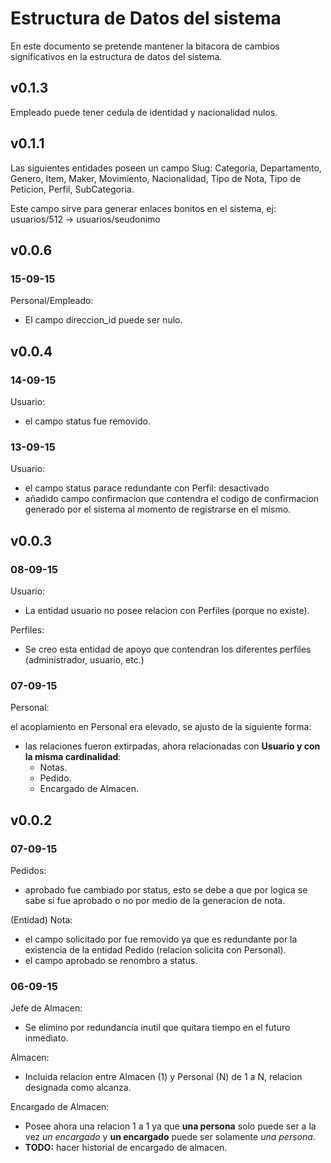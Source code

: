 # Estructura de Datos del sistema

En este documento se pretende mantener la bitacora de cambios significativos en la estructura de datos del sistema.

## v0.1.3

Empleado puede tener cedula de identidad y nacionalidad nulos.

## v0.1.1

Las siguientes entidades poseen un campo Slug: Categoria, Departamento, Genero, Item, Maker, Movimiento, Nacionalidad, Tipo de Nota, Tipo de Peticion, Perfil, SubCategoria.

Este campo sirve para generar enlaces bonitos en el sistema, ej: usuarios/512 -> usuarios/seudonimo

## v0.0.6

### 15-09-15

Personal/Empleado:

- El campo direccion_id puede ser nulo.

## v0.0.4

### 14-09-15

Usuario:

- el campo status fue removido.

### 13-09-15

Usuario:

- el campo status parace redundante con Perfil: desactivado
- añadido campo confirmacion que contendra el codigo de confirmacion generado por el sistema al momento de registrarse en el mismo.

## v0.0.3

### 08-09-15

Usuario:

- La entidad usuario no posee relacion con Perfiles (porque no existe).

Perfiles:

- Se creo esta entidad de apoyo que contendran los diferentes perfiles (administrador, usuario, etc.)

### 07-09-15

Personal:

el acoplamiento en Personal era elevado, se ajusto de la siguiente forma:

- las relaciones fueron extirpadas, ahora relacionadas con __Usuario y con la misma cardinalidad__:
    - Notas.
    - Pedido.
    - Encargado de Almacen.

## v0.0.2

### 07-09-15

Pedidos:

- aprobado fue cambiado por status, esto se debe a que por logica se sabe si fue aprobado o no por medio de la generacion de nota.


(Entidad) Nota:

- el campo solicitado por fue removido ya que es redundante por la existencia de la entidad Pedido (relacion solicita con Personal).
- el campo aprobado se renombro a status.

### 06-09-15

Jefe de Almacen:

- Se elimino por redundancia inutil que quitara tiempo en el futuro inmediato.

Almacen:

- Incluida relacion entre Almacen (1) y Personal (N) de 1 a N, relacion designada como alcanza.

Encargado de Almacen:

- Posee ahora una relacion 1 a 1 ya que __una persona__ solo puede ser a la vez _un encargado_ y __un encargado__ puede ser solamente _una persona_.
- __TODO:__ hacer historial de encargado de almacen.
